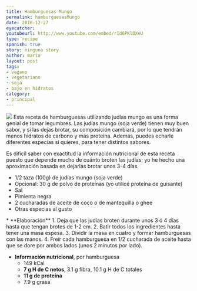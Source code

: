 ```yaml
---
title: Hamburguesas Mungo
permalink: hamburguesasMungo
date: 2016-12-27
eyecatcher:
youtubeurl: http://www.youtube.com/embed/rId6PKlDXeU
type: recipe
spanish: true
story: ninguna story
author: maria
layout: post
tags: 
- vegano
- vegetariano
- soja
- bajo en hidratos
category: 
- principal
---
```

<img src="https://farm1.staticflickr.com/283/31773130252_35eb530678_o_d.jpg" />
Esta receta de hamburguesas utilizando judías mungo es una forma genial de tomar legumbres. Las judías mungo (soja verde) tienen muy buen sabor, y si las dejas brotar, su composición cambiará, por lo que tendrán menos hidratos de carbono y más proteína. Además, puedes echarle diferentes especias si quieres, para tener distintos sabores. 

Es difícil saber con exactitud la información nutricional de esta receta puesto que depende mucho de cuánto broten las judías; yo he hecho una aproximación basada en dejarlas brotar unos 3-4 días. 

<ul>
  <li>1/2 taza (100g) de judías mungo (soja verde)</li>
  <li>Opcional: 30 g de polvo de proteínas (yo utilicé proteína de guisante)</li>
  <li>Sal</li>
  <li>Pimienta negra</li>
  <li>2 cucharadas de aceite de coco o de mantequilla o ghee</li>
  <li>Otras especias al gusto</li>
</ul>
* **Elaboración**
  1. Deja que las judías broten durante unos 3 ó 4 días hasta que tengan brotes de 1-2 cm. 
  2. Batir todos los ingredientes hasta tener una masa espesa. 
  3. Dividir la masa en cuatro y formar hamburguesas con las manos.  
  4. Freír cada hamburguesa en 1/2 cucharada de aceite hasta que se dore por ambos lados (unos 2 minutos por lado). 

* **Información nutricional**, por hamburguesa
  - 149 kCal 
  - **7 g H de C netos**, 3.1 g fibra, 10.1 g H de C totales
  - **11 g de proteína**
  - 7.9 g grasa